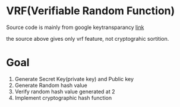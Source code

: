 # VRF(Verifiable Random Function)
Source code is mainly from google keytransparancy [link](https://github.com/google/keytransparency/blob/master/core/crypto/vrf/p256/p256.go)

the source above gives only vrf feature, not cryptograhic sortition.


# Goal
1. Generate Secret Key(private key) and Public key
2. Generate Random hash value
3. Verify random hash value generated at 2
4. Implement cryptographic hash function
